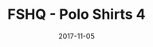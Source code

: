 ---
setID: 6
path: /product/fshq-polo-shirts4
date: 2017-11-05
title: FSHQ - Polo Shirts 4
description: Ever have those days where you feel a bit geometric? Can't quite shape yourself up right? Show your different sides with a Fullstack HQ styles.
price: '400.00'
image1024: https://psdwizard.github.io/gatsby-paymongo-demo-store/assets/FSHQ-PoloShirts4-1024.png
image150: https://psdwizard.github.io/gatsby-paymongo-demo-store/assets/FSHQ-PoloShirts4-150.png
image300: https://psdwizard.github.io/gatsby-paymongo-demo-store/assets/FSHQ-PoloShirts4-300.png
altText: product image
weight: '200 g'
dimensions: ''
materials: ''
OtherInfo: Lorem ipsum dolor sit amet, consectetur adipiscing elit. Curabitur 
---